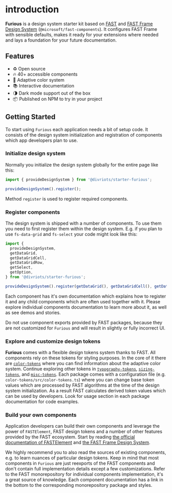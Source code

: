 # introduction

**Furious** is a design system starter kit based on [FAST](https://www.fast.design/) and [FAST Frame Design System](https://www.fast.design/docs/design-systems/fast-frame/) (`@microsoft/fast-components`). It configures FAST Frame with sensible defaults, makes it ready for your extensions where needed and lays a foundation for your future documentation.

## Features

- ♻️ Open source
- 🔥 40+ accessible components
- 🎨 Adaptive color system
- 📚 Interactive documentation
- 🌗 Dark mode support out of the box
- 📦 Published on NPM to try in your project

## Getting Started

To start using `Furious` each application needs a bit of setup code. It consists of the design system initialization and registration of components which app developers plan to use.

### Initialize design system

Normally you initialize the design system globally for the entire page like this:

```ts
import { provideDesignSystem } from '@divriots/starter-furious';

provideDesignSystem().register();
```

Method `register` is used to register required components.

### Register components

The design system is shipped with a number of components. To use them you need to first register them within the design system. E.g. if you plan to use `fs-data-grid` and `fs-select` your code might look like this:

```ts
import {
  provideDesignSystem,
  getDataGrid,
  getDataGridCell,
  getDataGridRow,
  getSelect,
  getOption,
} from '@divriots/starter-furious';

provideDesignSystem().register(getDataGrid(), getDataGridCell(), getDataGridRow(), getSelect(), getOption());
```

Each component has it's own documentation which explains how to register it and any child components which are often used together with it. Please explore individual components documentation to learn more about it, as well as see demos and stories.

Do not use component exports provided by FAST packages, because they are not customized for `Furious` and will result in slightly or fully incorrect UI.

### Explore and customize design tokens

**Furious** comes with a flexible design tokens system thanks to FAST. All components rely on these tokens for styling purposes. In the core of it there are [`color-tokens`](../../color-tokens/doc/color-tokens.md) where you can find information about the adaptive color system. Continue exploring other tokens in [`typography-tokens`](../../typography-tokens/doc/typography-tokens.md), [`sizing-tokens`](../../sizing-tokens/doc/sizing-tokens.md), and [`misc-tokens`](../../misc-tokens/doc/misc-tokens.md). Each package comes with a configuration file (e.g. `color-tokens/src/color-tokens.ts`) where you can change base token values which are processed by FAST algorithms at the time of the design system initialization. As a result FAST calculates derived token values which can be used by developers. Look for usage section in each package documentation for code examples.

### Build your own components

Application developers can build their own components and leverage the power of `FASTElement`, FAST design tokens and a number of other features provided by the FAST ecosystem. Start by reading [the official documentation of FASTElement](https://www.fast.design/docs/fast-element/getting-started/) and [the FAST Frame Design System](https://www.fast.design/docs/design-systems/fast-frame/).

We highly recommend you to also read the sources of existing components, e.g. to learn nuances of particular design tokens. Keep in mind that most components in `Furious` are just reexports of the FAST components and don't contain full implementation details except a few customizations. Refer to the FAST monorepository for individual components implementation, it's a great source of knowledge. Each component documentation has a link in the bottom to the corresponding monorepository package and styles.
